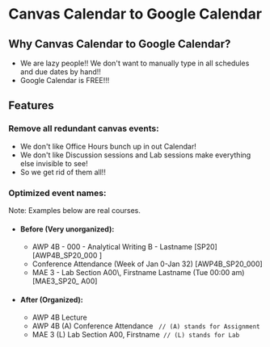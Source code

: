 # Canvas Calendar to Google Calendar
## Why Canvas Calendar to Google Calendar?
- We are lazy people!! We don't want to manually type in all schedules and due dates by hand!!
- Google Calendar is FREE!!!
## Features
### Remove all redundant canvas events:
- We don't like Office Hours bunch up in out Calendar!
- We don't like Discussion sessions and Lab sessions make everything else invisible to see!
- So we get rid of them all!!

### Optimized event names:
Note: Examples below are real courses.
- #### Before (Very unorganized):
  - AWP 4B - 000 - Analytical Writing B - Lastname [SP20] [AWP4B_SP20_000
 ]
  - Conference Attendance (Week of Jan 0-Jan 32) [AWP4B_SP20_000]
  - MAE 3 - Lab Section A00\\, Firstname Lastname (Tue 00:00 am) [MAE3_SP20_
 A00]
- #### After (Organized):
  - AWP 4B Lecture
  - AWP 4B (A) Conference Attendance ` // (A) stands for Assignment`
  - MAE 3 (L) Lab Section A00, Firstname` // (L) stands for Lab`
